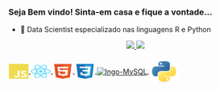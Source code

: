 ### Seja Bem vindo! Sinta-em casa e fique a vontade...

- 🔭 Data Scientist especializado nas linguagens R e Python

<div align="center">
  <a href="https://github.com/ingoreichertjr">
  <img height="180em" src="https://github-readme-stats.vercel.app/api?username=ingoreichertjr&show_icons=true&theme=dark&include_all_commits=true&count_private=true"/>
  <img height="180em" src="https://github-readme-stats.vercel.app/api/top-langs/?username=ingoreichertjr&layout=compact&langs_count=7&theme=dark"/>
</div>
  <div style="display: inline_block"><br>
  <img align="center" alt="Ingo-Js" height="30" width="40" src="https://raw.githubusercontent.com/devicons/devicon/master/icons/javascript/javascript-plain.svg">
  <img align="center" alt="Ingo-React" height="30" width="40" src="https://raw.githubusercontent.com/devicons/devicon/master/icons/react/react-original.svg">
  <img align="center" alt="Ingo-HTML" height="30" width="40" src="https://raw.githubusercontent.com/devicons/devicon/master/icons/html5/html5-original.svg">
  <img align="center" alt="Ingo-CSS" height="30" width="40" src="https://raw.githubusercontent.com/devicons/devicon/master/icons/css3/css3-original.svg">
  <img align="center" alt="Ingo-MySQL" height="50" width="60" src="https://cdn.jsdelivr.net/gh/devicons/devicon/icons/mysql/mysql-original-wordmark.svg" />
  <img align="center" alt="Ingo-Python" height="50" width="60" src="https://raw.githubusercontent.com/devicons/devicon/master/icons/python/python-original.svg">


